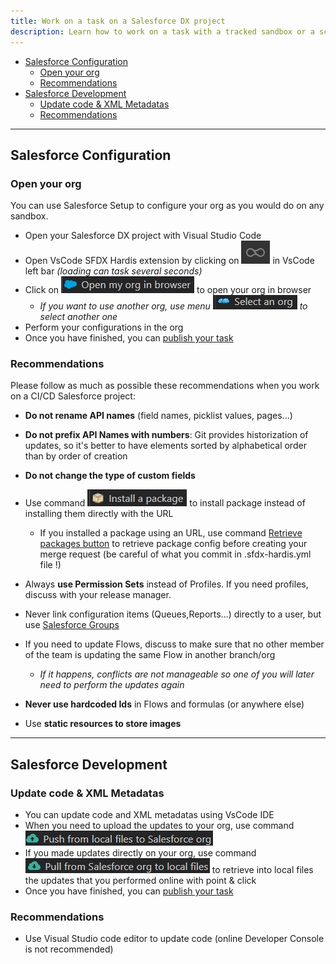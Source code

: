 ```yaml
---
title: Work on a task on a Salesforce DX project
description: Learn how to work on a task with a tracked sandbox or a scratch org
---
```

<!-- markdownlint-disable MD013 -->

- [Salesforce Configuration](#salesforce-configuration)
  - [Open your org](#open-your-org)
  - [Recommendations](#recommendations)
- [Salesforce Development](#salesforce-development)
  - [Update code & XML Metadatas](#update-code--xml-metadatas)
  - [Recommendations](#recommendations)

___

## Salesforce Configuration

### Open your org

You can use Salesforce Setup to configure your org as you would do on any sandbox.

- Open your Salesforce DX project with Visual Studio Code
- Open VsCode SFDX Hardis extension by clicking on ![Hardis Group button](assets/images/hardis-button.jpg) in VsCode left bar _(loading can task several seconds)_
- Click on ![Open current org button](assets/images/btn-open-org.jpg) to open your org in browser
  - _If you want to use another org, use menu ![Select org button](assets/images/btn-select-org.jpg) to select another one_
- Perform your configurations in the org
- Once you have finished, you can [publish your task](salesforce-ci-cd-publish-task.md)

### Recommendations

Please follow as much as possible these recommendations when you work on a CI/CD Salesforce project:

- **Do not rename API names** (field names, picklist values, pages...)

- **Do not prefix API Names with numbers**: Git provides historization of updates, so it's better to have elements sorted by alphabetical order than by order of creation

- **Do not change the type of custom fields**

- Use command ![Install package button](assets/images/btn-install-package.jpg) to install package instead of installing them directly with the URL
  - If you installed a package using an URL, use command [Retrieve packages button](assets/images/btn-retrieve-packages.jpg) to retrieve package config before creating your merge request (be careful of what you commit in .sfdx-hardis.yml file !)

- Always **use Permission Sets** instead of Profiles. If you need profiles, discuss with your release manager.

- Never link configuration items (Queues,Reports...) directly to a user, but use [Salesforce Groups](https://help.salesforce.com/s/articleView?language=en_US&id=sf.user_groups.htm&type=5)

- If you need to update Flows, discuss to make sure that no other member of the team is updating the same Flow in another branch/org
  - _If it happens, conflicts are not manageable so one of you will later need to perform the updates again_
  
- **Never use hardcoded Ids** in Flows and formulas (or anywhere else)

- Use **static resources to store images**

___

## Salesforce Development

### Update code & XML Metadatas

- You can update code and XML metadatas using VsCode IDE
- When you need to upload the updates to your org, use command ![Push to org button](assets/images/btn-push-to-org.jpg)
- If you made updates directly on your org, use command ![Pull from org button](assets/images/btn-pull-from-org.jpg) to retrieve into local files the updates that you performed online with point & click
- Once you have finished, you can [publish your task](salesforce-ci-cd-publish-task.md)

### Recommendations

- Use Visual Studio code editor to update code (online Developer Console is not recommended)
